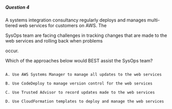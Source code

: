 ##### Question 4


A systems integration consultancy regularly deploys and manages multi-tiered web services for customers on AWS. The

SysOps team are facing challenges in tracking changes that are made to the web services and rolling back when problems

occur.


Which of the approaches below would BEST assist the SysOps team?


```

A. Use AWS Systems Manager to manage all updates to the web services

B. Use CodeDeploy to manage version control for the web services

C. Use Trusted Advisor to record updates made to the web services

D. Use CloudFormation templates to deploy and manage the web services

```

